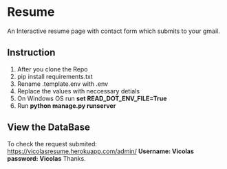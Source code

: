 # Resume
An Interactive resume page with contact form which submits to your gmail.

## Instruction
1. After you clone the Repo
2. pip install requirements.txt
3. Rename .template.env with .env
4. Replace the values with neccessary detials
5. On Windows OS run **set READ_DOT_ENV_FILE=True**
6. Run **python manage.py runserver**

## View the DataBase
To check the request submited:
https://vicolasresume.herokuapp.com/admin/
**Username: Vicolas**
**password: Vicolas**
Thanks.
